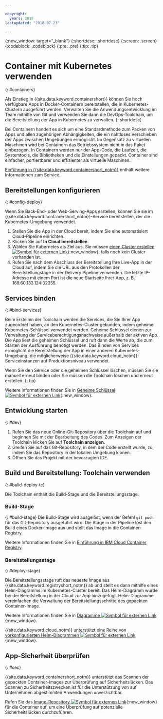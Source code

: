 ```yaml
---

copyright:
  years: 2018
lastupdated: "2018-07-23"

---
```

{:new_window: target="_blank"}
{:shortdesc: .shortdesc}
{:screen: .screen}
{:codeblock: .codeblock}
{:pre: .pre}
{:tip: .tip}

# Container mit Kubernetes verwenden
{: #containers}

Als Einstieg in {{site.data.keyword.containershort}} können Sie hoch verfügbare Apps in Docker-Containern bereitstellen, die in Kubernetes-Clustern ausgeführt werden. Verwalten Sie die Anwendungsentwicklung im Team mithilfe von Git und verwenden Sie dann die DevOps-Toolchain, um die Bereitstellung der App in Kubernetes zu verwalten.
{: shortdesc}

Bei Containern handelt es sich um eine Standardmethode zum Packen von Apps und allen zugehörigen Abhängigkeiten, die ein nahtloses Verschieben der Apps zwischen Umgebungen ermöglicht. Im Gegensatz zu virtuellen Maschinen wird bei Containern das Betriebssystem nicht in das Paket einbezogen. In Containern werden nur der App-Code, die Laufzeit, die Systemtools, die Bibliotheken und die Einstellungen gepackt. Container sind einfacher, portiertbarer und effizienter als virtuelle Maschinen.

[Einführung in {{site.data.keyword.containershort_notm}}](/docs/containers/container_index.html#container_index) enthält weitere Informationen zum Service.

## Bereitstellungen konfigurieren
{: #config-deploy}

Wenn Sie Back-End- oder Web-Serving-Apps erstellen, können Sie sie im {{site.data.keyword.containershort_notm}}-Service bereitstellen, der die Kubernetes-Umgebung verwendet.

1. Stellen Sie die App in der Cloud bereit, indem Sie eine automatisiert Cloud-Pipeline einrichten.
2. Klicken Sie auf **In Cloud bereitstellen**.
3. Wählen Sie Kubernetes als Ziel aus. Sie müssen [einen Cluster erstellen ![Symbol für externen Link](../../icons/launch-glyph.svg "Symbol für externen Link")](https://console.bluemix.net/containers-kubernetes/catalog/cluster/create){:new_window}, falls noch kein Cluster vorhanden ist.
4. Rufen Sie nach dem Abschluss der Bereitstellung Ihre Live-App in der Cloud auf, indem Sie die URL aus den Protokollen der Bereitstellungstage in der Delivery Pipeline verwenden. Die letzte IP-Adresse mit einem Port ist die neue Startseite Ihrer App, z. B. 169.60.133.124:32355.

## Services binden
{: #bind-services}

Beim Erstellen der Toolchain werden die Services, die Sie Ihrer App zugeordnet haben, an den Kubernetes-Cluster gebunden, indem geheime Kubernetes-Schlüssel verwendet werden. Geheime Schlüssel dienen zur Verwaltung der Serviceberechtigungsnachweise außerhalb der aktiven App. Die App liest die geheimen Schlüssel und ruft dann die Werte ab, die zum Starten der Ausführung benötigt werden. Das Binden von Services ermöglicht die Bereitstellung der App in einer anderen Kubernetes-Umgebung, die möglicherweise {{site.data.keyword.cloud_notm}}-Serviceinstanzen auf Produktionsniveau verwendet.

Wenn Sie den Service oder die geheimen Schlüssel löschen, müssen Sie sie manuell erneut binden oder Sie müssen die Toolchain löschen und erneut erstellen.
{: tip}

Weitere Informationen finden Sie in [Geheime Schlüssel ![Symbol für externen Link](../../icons/launch-glyph.svg "Symbol für externen Link")](https://kubernetes.io/docs/concepts/configuration/secret/){:new_window}.

## Entwicklung starten
{: #dev}

1. Rufen Sie das neue Online-Git-Repository über die Toolchain auf und beginnen Sie mit der Bearbeitung des Codes. Zum Anzeigen der Toolchain klicken Sie auf **Toolchain anzeigen**.
2. Greifen Sie auf das Git-Repository, in dem der Code erstellt wurde, zu, indem Sie das Repository in der lokalen Umgebung klonen.
3. Öffnen Sie das Projekt mit der bevorzugten IDE.

## Build und Bereitstellung: Toolchain verwenden
{: #bulid-deploy-tc}

Die Toolchain enthält die Build-Stage und die Bereitstellungsstage.

### Build-Stage
{: #build-stage}
Die Build-Stage wird ausgelöst, wenn der Befehl `git push` für das Git-Repository ausgeführt wird. Die Stage in der Pipeline löst den Build eines Docker-Image aus und stellt das Image in die Container-Registry.

Weitere Informationen finden Sie in [Einführung in IBM Cloud Container Registry](/docs/services/Registry/index.html#index).

### Bereitstellungsstage
{: #deploy-stage}

Die Bereitstellungsstage ruft das neueste Image aus {{site.data.keyword.registryshort_notm}} ab und stellt es dann mithilfe eines Helm-Diagramms im Kubernetes-Cluster bereit. Das Helm-Diagramm wurde bei der Bereitstellung in der Cloud zur App hinzugefügt. Helm-Diagramme vereinfachen die Verwaltung der Bereitstellungsschritte des gepackten Container-Image.

Weitere Informationen finden Sie in [Diagramme ![Symbol für externen Link](../../icons/launch-glyph.svg "Symbol für externen Link")](https://docs.helm.sh/developing_charts/){:new_window}.

{{site.data.keyword.cloud_notm}} unterstützt eine Reihe von [vorkonfigurierten Helm-Diagrammen ![Symbol für externen Link](../../icons/launch-glyph.svg "Symbol für externen Link")](https://console.bluemix.net/containers-kubernetes/solutions/helm-charts){:new_window}.

## App-Sicherheit überprüfen
{: #sec}

{{site.data.keyword.containershort_notm}} unterstützt das Scannen der gepackten Container-Images zur Überprüfung auf Sicherheitslücken. Das Scannen zu Sicherheitszwecken ist für die Unterstützung von auf Unternehmen abgestimmten Anwendungen unverzichtbar.

Rufen Sie das [Image-Repository ![Symbol für externen Link](../../icons/launch-glyph.svg "Symbol für externen Link")](https://console.bluemix.net/containers-kubernetes/registry/private){:new_window} für die Container auf, um eine Überprüfung auf potenzielle Sicherheitslücken durchzuführen.
